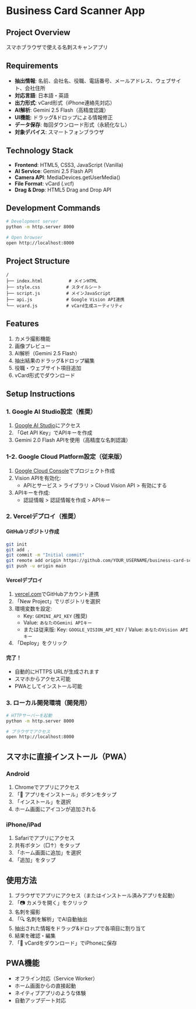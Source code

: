 # Business Card Scanner App

## Project Overview
スマホブラウザで使える名刺スキャンアプリ

## Requirements
- **抽出情報**: 名前、会社名、役職、電話番号、メールアドレス、ウェブサイト、会社住所
- **対応言語**: 日本語・英語
- **出力形式**: vCard形式（iPhone連絡先対応）
- **AI解析**: Gemini 2.5 Flash（高精度認識）
- **UI機能**: ドラッグ&ドロップによる情報修正
- **データ保存**: 毎回ダウンロード形式（永続化なし）
- **対象デバイス**: スマートフォンブラウザ

## Technology Stack
- **Frontend**: HTML5, CSS3, JavaScript (Vanilla)
- **AI Service**: Gemini 2.5 Flash API
- **Camera API**: MediaDevices.getUserMedia()
- **File Format**: vCard (.vcf)
- **Drag & Drop**: HTML5 Drag and Drop API

## Development Commands
```bash
# Development server
python -m http.server 8000

# Open browser
open http://localhost:8000
```

## Project Structure
```
/
├── index.html          # メインHTML
├── style.css          # スタイルシート
├── script.js          # メインJavaScript
├── api.js             # Google Vision API連携
└── vcard.js           # vCard生成ユーティリティ
```

## Features
1. カメラ撮影機能
2. 画像プレビュー
3. AI解析（Gemini 2.5 Flash）
4. 抽出結果のドラッグ&ドロップ編集
5. 役職・ウェブサイト項目追加
6. vCard形式でダウンロード

## Setup Instructions

### 1. Google AI Studio設定（推奨）
1. [Google AI Studio](https://makersuite.google.com/)にアクセス
2. 「Get API Key」でAPIキーを作成
3. Gemini 2.0 Flash APIを使用（高精度な名刺認識）

### 1-2. Google Cloud Platform設定（従来版）
1. [Google Cloud Console](https://console.cloud.google.com/)でプロジェクト作成
2. Vision APIを有効化:
   - APIとサービス > ライブラリ > Cloud Vision API > 有効にする
3. APIキーを作成:
   - 認証情報 > 認証情報を作成 > APIキー

### 2. Vercelデプロイ（推奨）

#### GitHubリポジトリ作成
```bash
git init
git add .
git commit -m "Initial commit"
git remote add origin https://github.com/YOUR_USERNAME/business-card-scanner.git
git push -u origin main
```

#### Vercelデプロイ
1. [vercel.com](https://vercel.com)でGitHubアカウント連携
2. 「New Project」でリポジトリを選択
3. 環境変数を設定:
   - Key: `GEMINI_API_KEY` (推奨)
   - Value: `あなたのGemini APIキー`
   - または従来版: Key: `GOOGLE_VISION_API_KEY` / Value: `あなたのVision APIキー`
4. 「Deploy」をクリック

#### 完了！
- 自動的にHTTPS URLが生成されます
- スマホからアクセス可能
- PWAとしてインストール可能

### 3. ローカル開発環境（開発用）
```bash
# HTTPサーバーを起動
python -m http.server 8000

# ブラウザでアクセス
open http://localhost:8000
```

## スマホに直接インストール（PWA）

### Android
1. Chromeでアプリにアクセス
2. 「📱 アプリをインストール」ボタンをタップ
3. 「インストール」を選択
4. ホーム画面にアイコンが追加される

### iPhone/iPad
1. Safariでアプリにアクセス
2. 共有ボタン（□↑）をタップ
3. 「ホーム画面に追加」を選択
4. 「追加」をタップ

## 使用方法
1. ブラウザでアプリにアクセス（またはインストール済みアプリを起動）
2. 「📷 カメラを開く」をクリック
3. 名刺を撮影
4. 「🔍 名刺を解析」でAI自動抽出
5. 抽出された情報をドラッグ&ドロップで各項目に割り当て
6. 結果を確認・編集
7. 「📱 vCardをダウンロード」でiPhoneに保存

## PWA機能
- オフライン対応（Service Worker）
- ホーム画面からの直接起動
- ネイティブアプリのような体験
- 自動アップデート対応